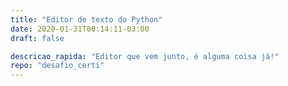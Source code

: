 ```yaml
---
title: "Editor de texto do Python"
date: 2020-01-31T00:14:11-03:00
draft: false

descricao_rapida: "Editor que vem junto, é alguma coisa já!"
repo: "desafio_certi"
---
```


